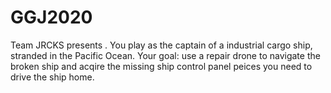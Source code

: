 # GGJ2020

Team JRCKS presents <untitled repair drone control panel simulator>. You play as the captain of a industrial cargo ship, stranded in the Pacific Ocean. Your goal: use a repair drone to navigate the broken ship and acqire the missing ship control panel peices you need to drive the ship home. 
